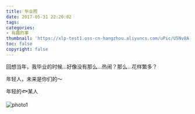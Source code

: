 ```yaml
---
title: 毕业照
date: 2017-05-31 22:20:02
tags: 
categories: 
- 有趣的事
thumbnail: 'https://xlp-test1.oss-cn-hangzhou.aliyuncs.com/uPic/U5Nv8A.png'
toc: false
copyright: false
---
```

回想当年，我毕业的时候...好像没有那么...热闹？那么...花样繁多？

年轻人，未来是你们的～

年轻的🐟某人

![photo1](https://xlp-test1.oss-cn-hangzhou.aliyuncs.com/uPic/1SIE8E.jpeg)
